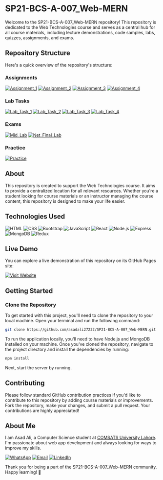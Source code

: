 # SP21-BCS-A-007_Web-MERN

Welcome to the SP21-BCS-A-007_Web-MERN repository! This repository is dedicated to the Web Technologies course and serves as a central hub for all course materials, including lecture demonstrations, code samples, labs, quizzes, assignments, and exams.

## Repository Structure

Here's a quick overview of the repository's structure:

### Assignments

[![Assignment_1](https://img.shields.io/badge/Assignment_1-FFA500?style=for-the-badge&logoColor=white)](https://github.com/asadali27232/SP21-BCS-A-007_Web-MERN/tree/main/Assignment_1)
[![Assignment_2](https://img.shields.io/badge/Assignment_2-FFA500?style=for-the-badge&logoColor=white)](https://github.com/asadali27232/SP21-BCS-A-007_Web-MERN/tree/main/Assignment_2)
[![Assignment_3](https://img.shields.io/badge/Assignment_3-FFA500?style=for-the-badge&logoColor=white)](https://github.com/asadali27232/SP21-BCS-A-007_Web-MERN/tree/main/Assignment_3)
[![Assignment_4](https://img.shields.io/badge/Assignment_4-FFA500?style=for-the-badge&logoColor=white)](https://github.com/asadali27232/SP21-BCS-A-007_Web-MERN/tree/main/Assignment_4)

### Lab Tasks

[![Lab_Task_1](https://img.shields.io/badge/Lab_Task_1-0074E4?style=for-the-badge&logoColor=white)](https://github.com/asadali27232/SP21-BCS-A-007_Web-MERN/tree/main/Lab_Task_1)
[![Lab_Task_2](https://img.shields.io/badge/Lab_Task_2-0074E4?style=for-the-badge&logoColor=white)](https://github.com/asadali27232/SP21-BCS-A-007_Web-MERN/tree/main/Lab_Task_2)
[![Lab_Task_3](https://img.shields.io/badge/Lab_Task_3-0074E4?style=for-the-badge&logoColor=white)](https://github.com/asadali27232/SP21-BCS-A-007_Web-MERN/tree/main/Lab_Task_3)
[![Lab_Task_4](https://img.shields.io/badge/Lab_Task_4-0074E4?style=for-the-badge&logoColor=white)](https://github.com/asadali27232/SP21-BCS-A-007_Web-MERN/tree/main/Lab_Task_4)

### Exams

[![Mid_Lab](https://img.shields.io/badge/Mid_Lab-FF5733?style=for-the-badge&logoColor=white)](https://github.com/asadali27232/SP21-BCS-A-007_Web-MERN/tree/main/Mid_Lab)
[![Net_Final_Lab](https://img.shields.io/badge/Final_Lab-FF5733?style=for-the-badge&logoColor=white)](https://github.com/asadali27232/SP21-BCS-A-007_Web-MERN/tree/main/Net_Final_Lab)

### Practice

[![Practice](https://img.shields.io/badge/Practice-Yellow?style=for-the-badge&logoColor=black)](https://github.com/asadali27232/SP21-BCS-A-007_Web-MERN/tree/main/Practice)

## About

This repository is created to support the Web Technologies course. It aims to provide a centralized location for all relevant resources. Whether you're a student looking for course materials or an instructor managing the course content, this repository is designed to make your life easier.

## Technologies Used

![HTML](https://img.shields.io/badge/HTML-E34F26?style=for-the-badge&logo=html5&logoColor=white)
![CSS](https://img.shields.io/badge/CSS-2965f1?style=for-the-badge&logo=css3&logoColor=white)
![Bootstrap](https://img.shields.io/badge/Bootstrap-7952B3?style=for-the-badge&logo=bootstrap&logoColor=white)
![JavaScript](https://img.shields.io/badge/JavaScript-F7DF1E?style=for-the-badge&logo=javascript&logoColor=black)
![React](https://img.shields.io/badge/React-61DAFB?style=for-the-badge&logo=react&logoColor=black)
![Node.js](https://img.shields.io/badge/Node.js-68A063?style=for-the-badge&logo=node.js&logoColor=white)
![Express](https://img.shields.io/badge/Express-000000?style=for-the-badge&logo=express&logoColor=white)
![MongoDB](https://img.shields.io/badge/MongoDB-47A248?style=for-the-badge&logo=mongodb&logoColor=white)
![Redux](https://img.shields.io/badge/Redux-764ABC?style=for-the-badge&logo=redux&logoColor=white)

## Live Demo

You can explore a live demonstration of this repository on its GitHub Pages site:


[![Visit Website](https://img.shields.io/badge/VISIT%20WEBSITE-FFD700?style=for-the-badge&logoColor=white)](https://asadali27232.github.io/SP21-BCS-A-007_Web-MERN/)

## Getting Started

### Clone the Repository

To get started with this project, you'll need to clone the repository to your local machine. Open your terminal and run the following command:
```sh
git clone https://github.com/asadali27232/SP21-BCS-A-007_Web-MERN.git
```
To run the application locally, you'll need to have Node.js and MongoDB installed on your machine. Once you've cloned the repository, navigate to the project directory and install the dependencies by running:
```sh
npm install
```
Next, start the server by running.

## Contributing

Please follow standard GitHub contribution practices if you'd like to contribute to this repository by adding course materials or improvements. Fork the repository, make your changes, and submit a pull request. Your contributions are highly appreciated!

## About Me

I am Asad Ali, a Computer Science student at [COMSATS University Lahore](https://lahore.comsats.edu.pk/default.aspx). I'm passionate about web app development and always looking for ways to improve my skills.

[![WhatsApp](https://img.shields.io/badge/WhatsApp-25D366?style=for-the-badge&logo=whatsapp&logoColor=white)](https://wa.me/923074315952)
[![Email](https://img.shields.io/badge/Email-D14836?style=for-the-badge&logo=gmail&logoColor=white)](mailto:asadali27232@gmail.com)
[![LinkedIn](https://img.shields.io/badge/LinkedIn-0077B5?style=for-the-badge&logo=linkedin&logoColor=white)](https://www.linkedin.com/in/asadali27232/)


Thank you for being a part of the SP21-BCS-A-007_Web-MERN community. Happy learning! 🚀
